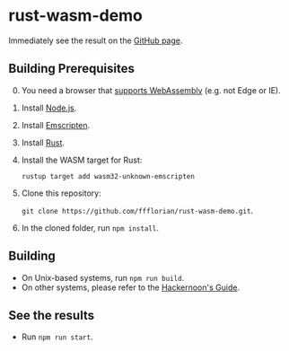 # rust-wasm-demo

Immediately see the result on the [GitHub page](https://ffflorian.github.io/rust-wasm-demo/site/).

## Building Prerequisites
0. You need a browser that [supports WebAssembly](https://caniuse.com/#feat=wasm) (e.g. not Edge or IE).
1. Install [Node.js](https://nodejs.org/).
2. Install [Emscripten](http://webassembly.org/getting-started/developers-guide/).
3. Install [Rust](https://rustup.rs/).
4. Install the WASM target for Rust:

    `rustup target add wasm32-unknown-emscripten`

5. Clone this repository:

    `git clone https://github.com/ffflorian/rust-wasm-demo.git`.

6. In the cloned folder, run `npm install`.

## Building
* On Unix-based systems, run `npm run build`.
* On other systems, please refer to the [Hackernoon's Guide](https://hackernoon.com/compiling-rust-to-webassembly-guide-411066a69fde).

## See the results
* Run `npm run start`.
